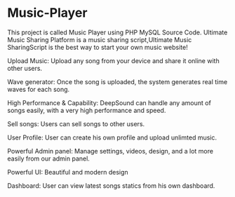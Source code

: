# Music-Player
This project is called  Music Player using PHP MySQL Source Code. Ultimate Music Sharing Platform is a music sharing script,Ultimate Music SharingScript  is the best way to start your own music website!

Upload Music: Upload any song from your device and share it online with other users.

Wave generator: Once the song is uploaded, the system generates real time waves for each song.

High Performance & Capability: DeepSound can handle any amount of songs easily, with a very high performance and speed.

Sell songs: Users can sell songs to other users.

User Profile: User can create his own profile and upload unlimted music.

Powerful Admin panel: Manage settings, videos, design, and a lot more easily from our admin panel.

Powerful UI: Beautiful and modern design

Dashboard: User can view latest songs statics from his own dashboard.
